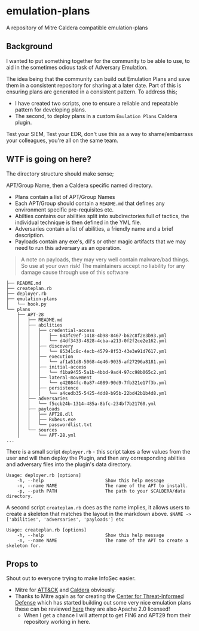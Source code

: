 # emulation-plans
A repository of Mitre Caldera compatible emulation-plans
 
## Background

I wanted to put something together for the community to be able to use, to aid in the sometimes odious task of Adversary Emulation. 

The idea being that the community can build out Emulation Plans and save them in a consistent repository for sharing at a later date. Part of this is ensuring plans are generated in a consistent pattern. To address this; 
- I have created two scripts, one to ensure a reliable and repeatable pattern for developing plans. 
- The second, to deploy plans in a custom `Emulation Plans` Caldera plugin.  
 
Test your SIEM, Test your EDR, don't use this as a way to shame/embarrass your colleagues, you're all on the same team.  

## WTF is going on here?
The directory structure should make sense; 

APT/Group Name, then a Caldera specific named directory. 

- Plans contain a list of APT/Group Names
- Each APT/Group should contain a `README.md` that defines any environment specific pre-requisites etc.
- Abilties contains our abilities split into subdirectories full of tactics, the individual technique is then defined in the YML file.
- Adversaries contain a list of abilities, a friendly name and a brief description. 
- Payloads contain any exe's, dll's or other magic artifacts that we may need to run this adversary as an operation.   
> A note on payloads, they may very well contain malware/bad things. So use at your own risk! The maintainers accept no liability for any damage cause through use of this software 

```
├── README.md
├── createplan.rb
├── deployer.rb
├── emulation-plans
│   └── hook.py
└── plans
    ├── APT-28
    │   ├── README.md
    │   ├── abilities
    │   │   ├── credential-access
    │   │   │   ├── 643fc9ef-1418-4b98-8467-b62c8f2e3b93.yml
    │   │   │   └── d4df3433-4828-4cba-a213-0f2f2ce2e162.yml
    │   │   ├── discovery
    │   │   │   └── 85341c8c-4ecb-4579-8f53-43e3e91d7617.yml
    │   │   ├── execution
    │   │   │   └── af1a51d8-5068-4e46-9035-af27296a8181.yml
    │   │   ├── initial-access
    │   │   │   └── f1ba9455-5a1b-4bbd-9ad4-97cc98b065c2.yml
    │   │   ├── lateral-movement
    │   │   │   └── e42084fc-0a87-4089-90d9-7fb321e17f3b.yml
    │   │   ├── persistence
    │   │   │   └── a4cedb35-5425-4dd8-b95b-22bd42b1b4d8.yml
    │   ├── adversaries
    │   │   └── f5ccb24b-1314-485a-8bfc-234bf7b21760.yml
    │   ├── payloads
    │   │   ├── APT28.dll
    │   │   ├── Rubeus.exe
    │   │   └── passwordlist.txt
    │   └── sources
    │       └── APT-28.yml
...
```

There is a small script `deployer.rb` - this script takes a few values from the user and will then deploy the Plugin, and then any corresponding abilties and adversary files into the plugin's data directory.

```
Usage: deployer.rb [options]
    -h, --help                       Show this help message
    -n, --name NAME                  The name of the APT to install.
    -p, --path PATH                  The path to your $CALDERA/data directory.
```

A second script `createplan.rb` does as the name implies, it allows users to create a skeleton that matches the layout in the markdown above. `$NAME -> ['abilities', 'adversaries', 'payloads'] etc`

```
Usage: createplan.rb [options]
    -h, --help                       Show this help message
    -n, --name NAME                  The name of the APT to create a skeleton for.
``` 
## Props to
Shout out to everyone trying to make InfoSec easier. 
- Mitre for [ATT&CK](https://attack.mitre.org/) and [Caldera](https://github.com/mitre/caldera) obviously. 
- Thanks to Mitre again as for creating the [Center for Threat-Informed Defense](https://github.com/center-for-threat-informed-defense/) which has started building out some very nice emulation plans these can be reviewed [here](https://github.com/center-for-threat-informed-defense/adversary_emulation_library) they are also Apache 2.0 licensed!
    - When I get a chance I will attempt to get FIN6 and APT29 from their repository working in here. 

 
